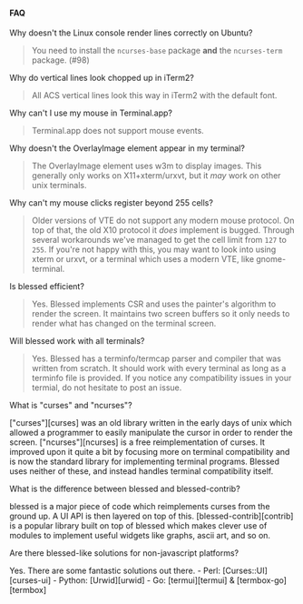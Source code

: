 
#### FAQ


Why doesn't the Linux console render lines correctly on Ubuntu?

> You need to install the `ncurses-base` package __and__ the `ncurses-term`
    package. (#98)

Why do vertical lines look chopped up in iTerm2?

> All ACS vertical lines look this way in iTerm2 with the default font.

Why can't I use my mouse in Terminal.app?

> Terminal.app does not support mouse events.

Why doesn't the OverlayImage element appear in my terminal?

> The OverlayImage element uses w3m to display images. This generally only
    works on X11+xterm/urxvt, but it _may_ work on other unix terminals.

Why can't my mouse clicks register beyond 255 cells?

> Older versions of VTE do not support any modern mouse protocol. On top of
    that, the old X10 protocol it _does_ implement is bugged. Through several
    workarounds we've managed to get the cell limit from `127` to `255`. If
    you're not happy with this, you may want to look into using xterm or urxvt,
    or a terminal which uses a modern VTE, like gnome-terminal.

Is blessed efficient?

> Yes. Blessed implements CSR and uses the painter's algorithm to render the
    screen. It maintains two screen buffers so it only needs to render what
    has changed on the terminal screen.

Will blessed work with all terminals?

> Yes. Blessed has a terminfo/termcap parser and compiler that was written
    from scratch. It should work with every terminal as long as a terminfo
    file is provided. If you notice any compatibility issues in your termial,
    do not hesitate to post an issue.

What is "curses" and "ncurses"?

 ["curses"][curses] was an old library written in the early days of unix
    which allowed a programmer to easily manipulate the cursor in order to
    render the screen. ["ncurses"][ncurses] is a free reimplementation of
    curses. It improved upon it quite a bit by focusing more on terminal
    compatibility and is now the standard library for implementing terminal
    programs. Blessed uses neither of these, and instead handles terminal
    compatibility itself.

What is the difference between blessed and blessed-contrib?

 blessed is a major piece of code which reimplements curses from the ground
    up. A UI API is then layered on top of this. [blessed-contrib][contrib] is
    a popular library built on top of blessed which makes clever use of modules
    to implement useful widgets like graphs, ascii art, and so on.

Are there blessed-like solutions for non-javascript platforms?

 Yes. There are some fantastic solutions out there.
    - Perl: [Curses::UI][curses-ui]
    - Python: [Urwid][urwid]
    - Go: [termui][termui] & [termbox-go][termbox]



